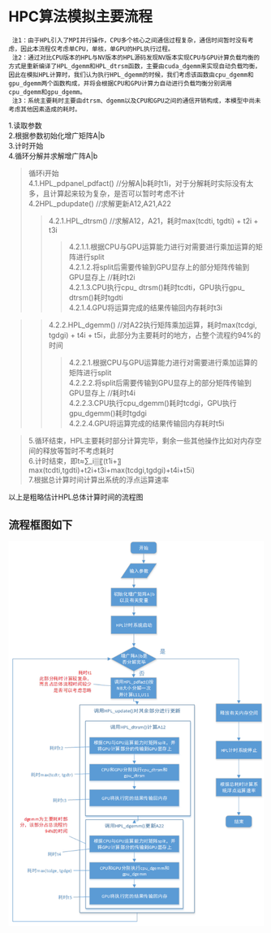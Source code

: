 # HPC算法模拟主要流程
     注1：由于HPL引入了MPI并行操作，CPU多个核心之间通信过程复杂，通信时间暂时没有考虑，因此本流程仅考虑单CPU，单核，单GPU的HPL执行过程。
     注2：通过对比CPU版本的HPL与NV版本的HPL源码发现NV版本实现CPU与GPU计算负载均衡的方式是重新编译了HPL_dgemm和HPL_dtrsm函数，主要由cuda_dgemm来实现自动负载均衡，因此在模拟HPL计算时，我们认为执行HPL_dgemm的时候，我们考虑该函数由cpu_dgemm和gpu_dgemm两个函数构成，并将会根据CPU和GPU计算力自动进行负载均衡分别调用cpu_dgemm和gpu_dgemm。
     注3：系统主要耗时主要由dtrsm、dgemm以及CPU和GPU之间的通信开销构成，本模型中尚未考虑其他因素造成的耗时。
  
1.读取参数 <br>
2.根据参数初始化增广矩阵A|b <br>
3.计时开始 <br>
4.循环分解并求解增广阵A|b	<br>
>循环i开始<br>
>4.1.HPL_pdpanel_pdfact()	//分解A|b耗时t1i，对于分解耗时实际没有太多，且计算起来较为复杂，是否可以暂时考虑不计 <br>
>4.2HPL_pdupdate()			//求解更新A12,A21,A22
>>4.2.1.HPL_dtrsm()			//求解A12，A21，耗时max(tcdti, tgdti) + t2i + t3i
>>>4.2.1.1.根据CPU与GPU运算能力进行对需要进行乘加运算的矩阵进行split<br>
>>>4.2.1.2.将split后需要传输到GPU显存上的部分矩阵传输到GPU显存上	//耗时t2i<br>
>>>4.2.1.3.CPU执行cpu_ dtrsm()耗时tcdti，GPU执行gpu_ dtrsm()耗时tgdti<br>
>>>4.2.1.4.GPU将运算完成的结果传输回内存耗时t3i<br>

>>4.2.2.HPL_dgemm()		//对A22执行矩阵乘加运算，耗时max(tcdgi, tgdgi) + t4i + t5i，此部分为主要耗时的地方，占整个流程约94%的时间
>>>4.2.2.1.根据CPU与GPU运算能力进行对需要进行乘加运算的矩阵进行split<br>
>>>4.2.2.2.将split后需要传输到GPU显存上的部分矩阵传输到GPU显存上	//耗时t4i<br>
>>>4.2.2.3.CPU执行cpu_dgemm()耗时tcdgi，GPU执行gpu_dgemm()耗时tgdgi<br>
>>>4.2.2.4.GPU将运算完成的结果传输回内存耗时t5i<br>

>5.循环结束，HPL主要耗时部分计算完毕，剩余一些其他操作比如对内存空间的释放等暂时不考虑耗时<br>
>6.计时结束，即t≈∑_i▒〖(t1i+〗 max(tcdti,tgdti)+t2i+t3i+max(tcdgi,tgdgi)+t4i+t5i)<br>
>7.根据总计算时间计算出系统的浮点运算速率<br>

以上是粗略估计HPL总体计算时间的流程图

## 流程框图如下<br>

![](https://github.com/luluteam-342/HPC/raw/master/Hpl.png)
